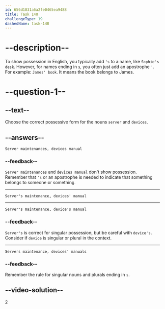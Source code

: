 ```yaml
---
id: 656d1831a6a2fe0465ea9488
title: Task 140
challengeType: 19
dashedName: task-140
---
```


# --description--

To show possession in English, you typically add `'s` to a name, like `Sophie's desk`. However, for names ending in `s`, you often just add an apostrophe `'`. For example: `James' book`. It means the book belongs to James.

# --question-1--

## --text--

Choose the correct possessive form for the nouns `server` and `devices`.

## --answers--

`Server maintenances, devices manual`

### --feedback--

`Server maintenances` and `devices manual` don't show possession. Remember that `'s` or an apostrophe is needed to indicate that something belongs to someone or something.

---

`Server's maintenance, devices' manual`

---

`Server's maintenance, device's manual`

### --feedback--

`Server's` is correct for singular possession, but be careful with `device's`. Consider if `device` is singular or plural in the context.

---

`Servers maintenance, devices' manuals`

### --feedback--

Remember the rule for singular nouns and plurals ending in `s`.

## --video-solution--

2
